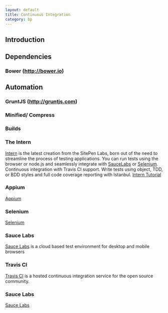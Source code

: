 ```yaml
---
layout: default
title: Continuous Integration
category: bp
---
```


## Introduction

## Dependencies

### Bower (http://bower.io)

## Automation

### GruntJS (http://gruntjs.com)

### Minified/ Compress

### Builds


### The Intern
[Intern](http://theintern.io/) is the latest creation from the SitePen Labs, born out of the need to streamline the process of testing applications. You can run tests using the browser or node.js and seamlessly integrate with [SauceLabs](https://saucelabs.com/) or [Selenium](https://code.google.com/p/selenium/wiki/Grid2). Continuous integration with Travis CI support. Write tests using object, TDD, or BDD styles and full code coverage reporting with Istanbul.
[Intern Tutorial](https://github.com/theintern/intern-tutorial?utm_source=SitePen+Newsletter&utm_campaign=4e9da24a7b-March_Newsletter3_5_2013&utm_medium=email&utm_term=0_fc20d39cec-4e9da24a7b-318713229)

### Appium
[Appium]()

### Selenium
[Selenium](https://code.google.com/p/selenium/wiki/Grid2)

### Sauce Labs
[Sauce Labs](https://saucelabs.com/) is a cloud based test environment for desktop and mobile browsers


### Travis CI
[Travis CI](http://about.travis-ci.org/) is a hosted continuous integration service for the open source community.

### Sauce Labs
[Sauce Labs](https://saucelabs.com/)
